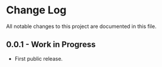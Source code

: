 # Change Log

All notable changes to this project are documented in this file.


## 0.0.1 - Work in Progress

* First public release.
